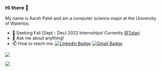 
### Hi there 👋
My name is Aarsh Patel and am a computer science major at the University of Waterloo.
- 🔭 Seeking Fall (Sept - Dec) 2022 Internships! Currently [@Tatari](https://github.com/tatari-tv0)
- 💬 Ask me about anything!
- 📫 How to reach me: [![Linkedin Badge](https://img.shields.io/badge/-aarshpatel-blue?style=flat-square&logo=Linkedin&logoColor=white&link=https://www.linkedin.com/in/aarsh-patel/)](https://www.linkedin.com/in/aarsh-patel/) [![Gmail Badge](https://img.shields.io/badge/-aarsh937@gmail.com-c14438?style=flat-square&logo=Gmail&logoColor=white&link=mailto:aarsh937@gmail.com)](mailto:aarsh937@gmail.com) 

[![](https://img.shields.io/badge/aarsh.io-404D59?style=for-the-badge)](https://aarsh.io)

![](https://komarev.com/ghpvc/?username=aarsh2000)
